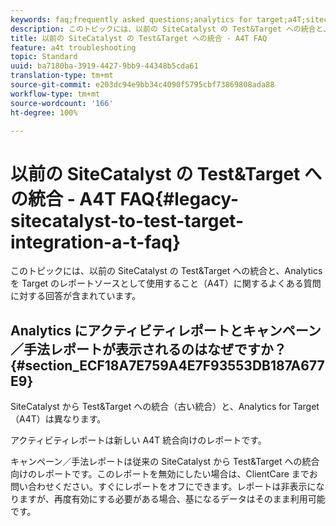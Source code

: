 ```yaml
---
keywords: faq;frequently asked questions;analytics for target;a4T;sitecatalyst;campaign>recipe;test&target;integration
description: このトピックには、以前の SiteCatalyst の Test&Target への統合と、Analytics を Target のレポートソースとして使用すること（A4T）に関するよくある質問に対する回答が含まれています。
title: 以前の SiteCatalyst の Test&Target への統合 - A4T FAQ
feature: a4t troubleshooting
topic: Standard
uuid: ba7180ba-3919-4427-9bb9-44348b5cda61
translation-type: tm+mt
source-git-commit: e203dc94e9bb34c4090f5795cbf73869808ada88
workflow-type: tm+mt
source-wordcount: '166'
ht-degree: 100%

---
```



# 以前の SiteCatalyst の Test&amp;Target への統合 - A4T FAQ{#legacy-sitecatalyst-to-test-target-integration-a-t-faq}

このトピックには、以前の SiteCatalyst の Test&amp;Target への統合と、Analytics を Target のレポートソースとして使用すること（A4T）に関するよくある質問に対する回答が含まれています。

## Analytics にアクティビティレポートとキャンペーン／手法レポートが表示されるのはなぜですか？{#section_ECF18A7E759A4E7F93553DB187A677E9}

SiteCatalyst から Test&amp;Target への統合（古い統合）と、Analytics for Target（A4T）は異なります。

アクティビティレポートは新しい A4T 統合向けのレポートです。

キャンペーン／手法レポートは従来の SiteCatalyst から Test&amp;Target への統合向けのレポートです。このレポートを無効にしたい場合は、ClientCare までお問い合わせください。すぐにレポートをオフにできます。レポートは非表示になりますが、再度有効にする必要がある場合、基になるデータはそのまま利用可能です。
